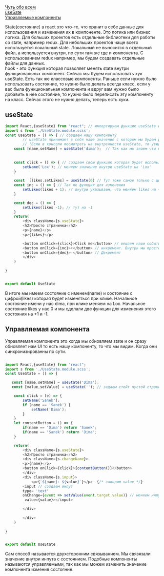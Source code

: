 [Чуть обо всем]()<br>
[useSate]()<br>
[Управляемые компоненты]()<br>

State(состояние) в react это что-то, что хранит в себе данные для использования и изменения их в компоненте. Это логика или бизнес логика.
Для больших проектов есть отдельные библиотеки для работы со state, например redux. Для небольших проектов чаще всего используется локальный state. Локальный не выносится в отдельный файл, а используется внутри, по сути там же где и компонента. С использованием redux например, мы будем создавать отдельные файлы для данных.<br>
hook - это функция которая позволяет менять state внутри функциональных компонент. Сейчас мы будем использовать хук useState. Есть так же классовые компоненты. Раньше если нужно было использовать состояние, то нужно было делать всегда класс, если у вас была функциональная компонента и вдруг вам нужно было добавить в нее состояние, то нужно было переписать эту компоненту на класс. Сейчас этого не нужно делать, теперь есть хуки.
## useState
```javaScript
import React,{useState} from "react"; // импортируем функцию useState и сам React
import s from './UseState.module.scss';
const UseState = () => { // создаем нашу компоненту
        // useState принимает в себя наше значение с которым мы будем работать и функцию, которая это значение будет менять.
        // (Если в консоли посмотреть на внутренности useState, то увидим массив из двух элементов. Первый - значение, а второй - функция)
    const [name,setName] = useState('dima');  // Так как мы знаем что useState возвращает массив из двух объектов, мы можем использовать деструктуризацию этого массива. 
 
    
    const click = () => { // создаем свою функцию которая будет использовать функцию из useState,
        setName('Lox'); // меняем значение внутри useState на 'Lox'
    }
    
    const  [likes,setLikes] = useState(0) // Тут тоже самое только с цифрами. Мы сделаем счетчик
    const inc = () => { // Так же функция для изменения
        setLikes(likes + 1); // внутри указываем, что меняем likes на + 1 
    }

    const dec = () => {
        setLikes(likes -1); // тут на -1
    }
    return(
        <div className={s.useState}>
        <h2>Просто страничка</h2>
        <p>{name}</p>
        <p>{likes}</p>

        <button onClick={click}>Click me</button> // вешаем наши события с помощью onClick.
        <button onClick={inc}>+</button> // инкремент. Внутри мы просто указываем функцию, без скобок ()
        <button onClick={dec}>-</button> // Декремент
        </div>
    )
    
}


export default UseState

```
В итоге мы имеем состояние с именем(name) и состояние с цифрой(likes) которая будет изменяться при клике. Начальное состояние имени у нас dima, при клике меняем на Lox.
Начальное состояние likes у нас 0 и мы сделали две функции для изменения этого состояния на +1 и -1.
## Управляемая компонента
Управляемая компонента это когда мы обновляем state и он сразу обновляет нам UI то есть нашу компоненту, то что мы видим. Когда они синхронизированны по сути.
```javaScript

import React,{useState} from "react";
import s from './UseState.module.scss';
const UseState = () => {

   const [name,setName] = useState('Dima');
   const [value,setValue] = useState(''); // задаем стейт пустой строкой для инпута.

    const click = (e) => {
        setName('Sanek');
        if (name == 'Sanek') {
            setName('Dima');
        }
    }
    let contentButton = () => {
        if(name == 'Dima') return 'Sanek';
        if(name == 'Sanek') return 'Dima';
    }

    return(
        <div className={s.useState}>
        <h2>Просто страничка</h2>
        <div className={s.changeName}>
        <p>{name}</p>
        <button onClick={click}>{contentButton()}</button>
        </div>
        <div className={s.input}>
            <p>{`${name}: ${value}`}</p>  {/* выводим value */}
        <input // создаем инпут
        type= 'text'
        onChange={event => setValue(event.target.value)} // меняем инпут на то, что ввели в него и помещаем это в стейт. Стейт меняется помещает все в value и после мы его отображаем.
         value={value}></input> 

        </div>
        
        </div>
    )
    
}


export default UseState
```
Сам способ называется двухсторонним связыванием. Мы связязали значение внутри инпута с состоянием. Подобные компоненты называются управляемыми, так как мы можем изменить значение компонента изменив состояние.
